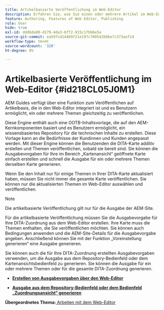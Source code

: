 ```yaml
---
title: Artikelbasierte Veröffentlichung im Web-Editor
description: Erfahren Sie, wie Sie einen oder mehrere Artikel im Web-Editor veröffentlichen. Generieren einer Ausgabe für ein oder mehrere Themen in einer DITA-Zuordnung in AEM Guides.
feature: Authoring, Features of Web Editor, Publishing
role: User
hide: true
exl-id: ddd6da80-d179-4da3-bff2-915c17bb6e5a
source-git-commit: ea597cd14469f21e197c700542b9be7c373aef14
workflow-type: tm+mt
source-wordcount: '320'
ht-degree: 0%

---
```


# Artikelbasierte Veröffentlichung im Web-Editor {#id218CL05J0M1}

AEM Guides verfügt über eine Funktion zum Veröffentlichen auf Artikelbasis, die in den Web-Editor integriert ist und es Benutzern ermöglicht, ein oder mehrere Themen gleichzeitig zu veröffentlichen.

Diese Engine enthält auch eine OOTB-Inhaltsvorlage, die auf den AEM-Kernkomponenten basiert und es Benutzern ermöglicht, ein wissensbasiertes Repository für die technischen Inhalte zu erstellen. Diese Vorlage kann an die Bedürfnisse der Kundinnen und Kunden angepasst werden. Mit dieser Engine können die Benutzenden die DITA-Karte additiv erstellen und Themen veröffentlichen, sobald sie bereit sind. Sie können die Ausgabevorgaben für Ihre im Bereich „Kartenansicht“ geöffnete Karte einfach erstellen und schnell die Ausgabe für ein oder mehrere Themen derselben Karte generieren.

Wenn Sie den Inhalt nur für einige Themen in Ihrer DITA-Karte aktualisiert haben, müssen Sie nicht immer die gesamte Karte veröffentlichen. Sie können nur die aktualisierten Themen im Web-Editor auswählen und veröffentlichen.

>[!NOTE]
>
> Die artikelbasierte Veröffentlichung gilt nur für die Ausgabe der AEM-Site.

Für die artikelbasierte Veröffentlichung müssen Sie die Ausgabevorgabe für Ihre DITA-Zuordnung aus dem Web-Editor erstellen. Ihre Karte muss die Themen enthalten, die Sie veröffentlichen möchten. Sie können auch Bedingungen anwenden und die AEM-Site-Details für die Ausgabevorgabe angeben. Anschließend können Sie mit der Funktion „Voreinstellung generieren“ eine Ausgabe generieren.

Sie können auch die für Ihre DITA-Zuordnung erstellten Ausgabevorgaben verwenden, um die Ausgabe aus dem Repository-Bedienfeld oder dem Kartenansichtsbedienfeld zu generieren. Sie können die Ausgabe für ein oder mehrere Themen oder für die gesamte DITA-Zuordnung generieren.

- **[Erstellen von Ausgabevorgaben über den Web-Editor](web-editor-article-publishing-presets.md)**

- **[Ausgabe aus dem Repository-Bedienfeld oder dem Bedienfeld „Zuordnungsansicht“ generieren](web-editor-article-publishing-output.md)**


**Übergeordnetes Thema:**[ Arbeiten mit dem Web-Editor](web-editor.md)
